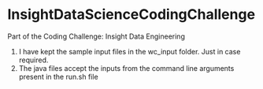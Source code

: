 # InsightDataScienceCodingChallenge
Part of the Coding Challenge: Insight Data Engineering


1. I have kept the sample input files in the wc_input folder. Just in case required.
2. The java files accept the inputs from the command line arguments present in the run.sh file
